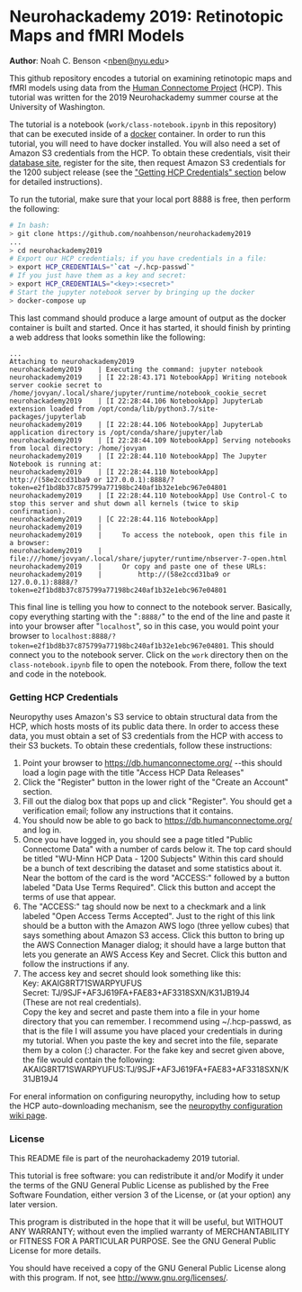 # Neurohackademy 2019: Retinotopic Maps and fMRI Models

**Author**: Noah C. Benson &lt;[nben@nyu.edu](mailto:nben@nyu.edu)&gt;

This github repository encodes a tutorial on examining retinotopic maps and fMRI
models using data from the [Human Connectome
Project](https://db.humanconnectome.org/) (HCP). This tutorial was written for
the 2019 Neurohackademy summer course at the University of Washington.

The tutorial is a notebook (`work/class-notebook.ipynb` in this repository) that
can be executed inside of a [docker](https://docker.com/) container. In order to
run this tutorial, you will need to have docker installed. You will also need a
set of Amazon S3 credentials from the HCP. To obtain these credentials, visit
their [database site](https://db.humanconnectome.org/), register for the site,
then request Amazon S3 credentials for the 1200 subject release (see the
["Getting HCP Credentials" section](#credentials) below for detailed
instructions).

To run the tutorial, make sure that your local port 8888 is free, then perform
the following:

```bash
# In bash:
> git clone https://github.com/noahbenson/neurohackademy2019
...
> cd neurohackademy2019
# Export our HCP credentials; if you have credentials in a file:
> export HCP_CREDENTIALS="`cat ~/.hcp-passwd`"
# If you just have them as a key and secret:
> export HCP_CREDENTIALS="<key>:<secret>"
# Start the jupyter notebook server by bringing up the docker
> docker-compose up
```

This last command should produce a large amount of output as the docker container is built
and started. Once it has started, it should finish by printing a web address that looks
somethin like the following:

```
...
Attaching to neurohackademy2019
neurohackademy2019    | Executing the command: jupyter notebook
neurohackademy2019    | [I 22:28:43.171 NotebookApp] Writing notebook server cookie secret to /home/jovyan/.local/share/jupyter/runtime/notebook_cookie_secret
neurohackademy2019    | [I 22:28:44.106 NotebookApp] JupyterLab extension loaded from /opt/conda/lib/python3.7/site-packages/jupyterlab
neurohackademy2019    | [I 22:28:44.106 NotebookApp] JupyterLab application directory is /opt/conda/share/jupyter/lab
neurohackademy2019    | [I 22:28:44.109 NotebookApp] Serving notebooks from local directory: /home/jovyan
neurohackademy2019    | [I 22:28:44.110 NotebookApp] The Jupyter Notebook is running at:
neurohackademy2019    | [I 22:28:44.110 NotebookApp] http://(58e2ccd31ba9 or 127.0.0.1):8888/?token=e2f1bd8b37c875799a77198bc240af1b32e1ebc967e04801
neurohackademy2019    | [I 22:28:44.110 NotebookApp] Use Control-C to stop this server and shut down all kernels (twice to skip confirmation).
neurohackademy2019    | [C 22:28:44.116 NotebookApp]
neurohackademy2019    |
neurohackademy2019    |     To access the notebook, open this file in a browser:
neurohackademy2019    |         file:///home/jovyan/.local/share/jupyter/runtime/nbserver-7-open.html
neurohackademy2019    |     Or copy and paste one of these URLs:
neurohackademy2019    |         http://(58e2ccd31ba9 or 127.0.0.1):8888/?token=e2f1bd8b37c875799a77198bc240af1b32e1ebc967e04801
```

This final line is telling you how to connect to the notebook server. Basically, copy
everything starting with the "`:8888/`" to the end of the line and paste it into your
browser after "`localhost`", so in this case, you would point your browser to
`localhost:8888/?token=e2f1bd8b37c875799a77198bc240af1b32e1ebc967e04801`. This should
connect you to the notebook server. Click on the `work` directory then on the
`class-notebook.ipynb` file to open the notebook. From there, follow the text and
code in the notebook.


### <a name="credentials"></a> Getting HCP Credentials

Neuropythy uses Amazon's S3 service to obtain structural data from the HCP,
which hosts mosts of its public data there. In order to access these data, you
must obtain a set of S3 credentials from the HCP with access to their S3
buckets. To obtain these credentials, follow these instructions:

1. Point your browser to https://db.humanconnectome.org/ --this should load a
   login page with the title "Access HCP Data Releases"
2. Click the "Register" button in the lower right of the "Create an Account"
   section.
3. Fill out the dialog box that pops up and click "Register". You should get
   a verification email; follow any instructions that it contains.
4. You should now be able to go back to https://db.humanconnectome.org/ and
   log in.
5. Once you have logged in, you should see a page titled "Public Connectome
   Data" with a number of cards below it. The top card should be titled
   "WU-Minn HCP Data - 1200 Subjects" Within this card should be a bunch of
   text describing the dataset and some statistics about it. Near the bottom
   of the card is the word "ACCESS:" followed by a button labeled "Data Use
   Terms Required". Click this button and accept the terms of use that
   appear.
6. The "ACCESS:" tag should now be next to a checkmark and a link labeled
   "Open Access Terms Accepted". Just to the right of this link should be a
   button with the Amazon AWS logo (three yellow cubes) that says something
   about Amazon S3 access. Click this button to bring up the AWS Connection
   Manager dialog; it should have a large button that lets you generate an
   AWS Access Key and Secret. Click this button and follow the instructions
   if any.
7. The access key and secret should look something like this:  
   Key: AKAIG8RT71SWARPYUFUS  
   Secret: TJ/9SJF+AF3J619FA+FAE83+AF3318SXN/K31JB19J4  
   (These are not real credentials).  
   Copy the key and secret and paste them into a file in your home
   directory that you can remember. I recommend using ~/.hcp-passwd, as that
   is the file I will assume you have placed your credentials in during my
   tutorial. When you paste the key and secret into the file, separate them
   by a colon (:) character. For the fake key and secret given above, the
   file would contain the following:  
   AKAIG8RT71SWARPYUFUS:TJ/9SJF+AF3J619FA+FAE83+AF3318SXN/K31JB19J4

For eneral information on configuring neuropythy, including how to setup the HCP
auto-downloading mechanism, see the [neuropythy configuration wiki
page](https://github.com/noahbenson/neuropythy/wiki/Configuration).

### License 

This README file is part of the neurohackademy 2019 tutorial.

This tutorial is free software: you can redistribute it and/or Modify it under
the terms of the GNU General Public License as published by the Free Software
Foundation, either version 3 of the License, or (at your option) any later
version.

This program is distributed in the hope that it will be useful, but WITHOUT ANY
WARRANTY; without even the implied warranty of MERCHANTABILITY or FITNESS FOR A
PARTICULAR PURPOSE.  See the GNU General Public License for more details.

You should have received a copy of the GNU General Public License along with
this program.  If not, see <http://www.gnu.org/licenses/>.


